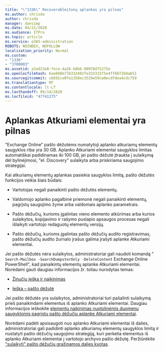 ```yaml
---
title: "\"1336\" Recoverableitonų aplankas yra pilnas"
ms.author: chrisda
author: chrisda
manager: dansimp
ms.date: 04/21/2020
ms.audience: ITPro
ms.topic: article
ms.service: o365-administration
ROBOTS: NOINDEX, NOFOLLOW
localization_priority: Normal
ms.custom:
- "1336"
- "3700003"
ms.assetid: a3a923e8-fece-4a26-b8b6-00970d75275e
ms.openlocfilehash: 6ae608b776332402fe333315f5e4ff6072b0a651
ms.sourcegitcommit: c6692ce0fa1358ec3529e59ca0ecdfdea4cdc759
ms.translationtype: MT
ms.contentlocale: lt-LT
ms.lasthandoff: 09/14/2020
ms.locfileid: "47741275"
---
```

# <a name="the-recoverable-items-folder-is-full"></a>Aplankas Atkuriami elementai yra pilnas

"Exchange Online" pašto dėžutėms numatytoji aplanko atkuriamų elementų saugyklos riba yra 30 GB. Aplanko Atkuriami elementai saugyklos limitas automatiškai padidinamas iki 100 GB, jei pašto dėžutė įtraukta į sulaikymą dėl bylinėjimosi, "el. Discovery" sulaikyta arba priskiriama saugojimo strategijai.

Kai atkuriamų elementų aplankas pasiekia saugyklos limitą, pašto dėžutės funkcijos veikia šiais būdais:

- Vartotojas negali panaikinti pašto dėžutės elementų.

- Valdomojo aplanko pagalbinė priemonė negali panaikinti elementų, pagrįstų saugojimo žyme arba valdomais aplanko parametrais.

- Pašto dėžučių, kurioms įgalintas vieno elemento atkūrimas arba kurios sulaikytos, kopijavimo ir rašymo puslapio apsaugos procesas negali išlaikyti vartotojo redaguotų elementų versijų.

- Pašto dėžučių, kurioms įgalintas pašto dėžučių audito registravimas, pašto dėžučių audito žurnalo įrašus galima įrašyti aplanke Atkuriami elementai.

Jei pašto dėžutės nėra sulaikytos, administratoriai gali naudoti komandą " `Search-Mailbox -SearchDumpsterOnly -DeleteContent` Exchange Online PowerShell", kad panaikintų elementų aplanke Atkuriami elementai. Norėdami gauti daugiau informacijos žr. toliau nurodytas temas:

- [Žinučių ieška ir naikinimas](https://docs.microsoft.com/microsoft-365/compliance/search-for-and-delete-messagesadmin-help)

- [Ieška – pašto dėžutė](https://docs.microsoft.com/powershell/module/exchange/mailboxes/Search-Mailbox)

Jei pašto dėžutės yra sulaikytos, administratoriai turi pašalinti sulaikymą prieš panaikindami elementus iš aplanko Atkuriami elementai. Daugiau informacijos ieškokite [elementų naikinimas nuotolinėmis duomenų saugyklomis pagrįstų pašto dėžučių aplanke Atkuriami elementai](https://docs.microsoft.com/microsoft-365/compliance/delete-items-in-the-recoverable-items-folder-of-mailboxes-on-hold).

Norėdami padėti apsisaugoti nuo aplanko Atkuriami elementai iš dalies, administratoriai gali padidinti aplanko atkuriamų elementų saugyklos limitą ir nustatyti pašto dėžučių saugojimo strategiją, kuri perkelia elementus iš aplanko Atkuriami elementai į vartotojo archyvo pašto dėžutę. Peržiūrėkite ["sulaikyti" pašto dėžučių grąžinamos dalies kvotas](https://docs.microsoft.com/microsoft-365/compliance/increase-the-recoverable-quota-for-mailboxes-on-hold).

